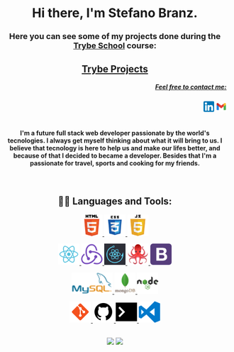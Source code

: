 <h1 align="center"> <b>Hi there, I'm Stefano Branz.</b> </h1>

<h4 align="center" style="font-size:18px">
  Here you can see some of my projects done during the <a href="https://www.betrybe.com/formacao-desenvolvimento-web">Trybe School</a> course: 
</h4>
  <h2 align="center"><a href="https://github.com/Stefano020/Trybe-School">Trybe Projects</a></h2>


<h5 align="right" style="text-decoration:underline;">Feel free to contact me:</h5>

<div align="right">
<a href="https://www.linkedin.com/in/stefano-branz/"><img alt="LinkedIn" title="LinkedIn" src="https://raw.githubusercontent.com/Stefano020/Stefano020/main/Social_Medias/linkedin-64px.png" height="24px"></a>
<a href="#"><img alt="stefano.branz@gmail.com" title="stefano.branz@gmail.com" src="https://raw.githubusercontent.com/Stefano020/Stefano020/main/Social_Medias/gmail-64px.png" height="24px"></a>
</div>

<br>
<h4 align="center">
I'm a future full stack web developer passionate by the world's tecnologies. I always get myself thinking about what it will bring to us.
I believe that tecnology is here to help us and make our lifes better, and because of that I decided to became a developer.
Besides that I'm a passionate for travel, sports and cooking for my friends.
</h4>

<br>

<h2 align="center">👨‍💻 Languages and Tools: </h2>

<p align="center">
<a href="#"><img alt="HTML5" title="HTML5" height="48px"
  src="https://raw.githubusercontent.com/Stefano020/Stefano020/main/Icons/html5-64px.png" />
</a>
<a href="#"><img alt="CSS3" title="CSS3" height="48px"
  src="https://raw.githubusercontent.com/Stefano020/Stefano020/main/Icons/css3-64px.png" />
</a>
<a href="#"><img alt="JavaScript" title="JavaScript" height="48px"
  src="https://raw.githubusercontent.com/Stefano020/Stefano020/main/Icons/javascript-64px.png" />
</a>
</p>

<p align="center">
<a href="#"><img alt="React" title="React" height="48px"
  src="https://raw.githubusercontent.com/Stefano020/Stefano020/main/Icons/react-64px.png" />
</a>
<a href="#"><img alt="React Redux" title="React Redux" height="48px"
  src="https://raw.githubusercontent.com/Stefano020/Stefano020/main/Icons/redux-64px.png" />
</a>
<a href="#"><img alt="React Hooks" title="React Hooks" height="48px"
  src="https://raw.githubusercontent.com/Stefano020/Stefano020/main/Icons/react-hooks.png" />
</a>
<a href="#"><img alt="React Testing Library" title="React Testing Library" height="48px"
  src="https://raw.githubusercontent.com/Stefano020/Stefano020/main/Icons/react-testing-library-128px.png" />
</a>
<a href="#"><img alt="Bootstrap" title="Bootstrap" height="48px"
  src="https://raw.githubusercontent.com/Stefano020/Stefano020/main/Icons/bootstrap-64px.png" />
</a>
</p>

<p align="center">
<a href="#"><img alt="MySQL" title="MySQL" height="48px"
  src="https://raw.githubusercontent.com/Stefano020/Stefano020/main/Icons/MySQL-64px.png" />
</a> 
<a href="#"><img alt="MongoDB" title="MongoDB" height="48px"
  src="https://raw.githubusercontent.com/Stefano020/Stefano020/main/Icons/mongodb-64px.png" />
</a>
<a href="#"><img alt="NodeJS" title="NodeJS" height="48px"
  src="https://raw.githubusercontent.com/Stefano020/Stefano020/main/Icons/nodejs-64px.png" />
</a>
</p>

<p align="center">
<a href="#"><img alt="Git" title="Git" height="48px"
  src="https://raw.githubusercontent.com/Stefano020/Stefano020/main/Icons/git-48px.png" />
</a>
<a href="#"><img alt="GitHub" title="GitHub" height="48px"
  src="https://raw.githubusercontent.com/Stefano020/Stefano020/main/Icons/github-48px.png" />
</a>
<a href="#"><img alt="Terminal" title="Terminal" height="48px"
  src="https://raw.githubusercontent.com/Stefano020/Stefano020/main/Icons/terminal-64px.png" />
</a>
<a href="#"><img alt="Visual Studio Code" title="Visual Studio Code" height="48px"
  src="https://raw.githubusercontent.com/Stefano020/Stefano020/main/Icons/visual-studio-code-64px.png" />
</a>
</p>
<br>
<div align="center">
  <img src="https://github-readme-stats.vercel.app/api?username=Stefano020&count_private=true&show_icons=true&theme=graywhite" width="400"/> <img src="https://github-readme-stats.vercel.app/api/top-langs/?username=Stefano020&theme=graywhite&layout=compact" width="400"/>
</div>
